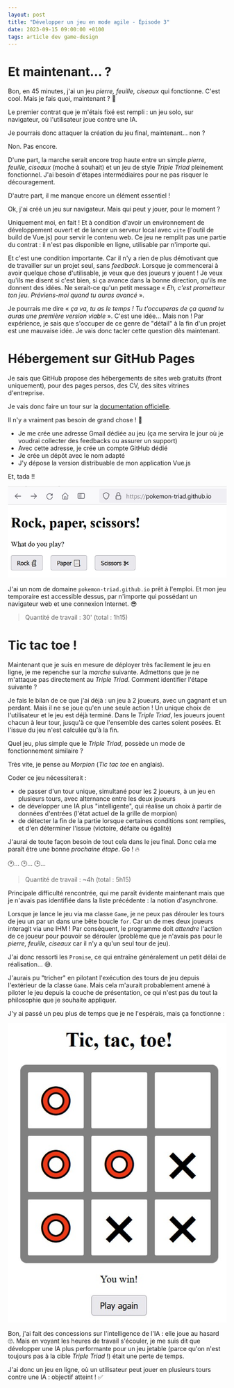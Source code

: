 ```yaml
---
layout: post
title: "Développer un jeu en mode agile - Épisode 3"
date: 2023-09-15 09:00:00 +0100
tags: article dev game-design
---
```


# Et maintenant... ?

Bon, en 45 minutes, j'ai un jeu _pierre, feuille, ciseaux_ qui fonctionne. C'est cool. Mais je fais quoi, maintenant&nbsp;?&nbsp;🤔

Le premier contrat que je m'étais fixé est rempli : un jeu solo, sur navigateur, où l'utilisateur joue contre une IA.

Je pourrais donc attaquer la création du jeu final, maintenant... non&nbsp;?

Non. Pas encore.

D'une part, la marche serait encore trop haute entre un simple _pierre, feuille, ciseaux_ (moche à souhait) et un jeu de style _Triple Triad_ pleinement fonctionnel. J'ai besoin d'étapes intermédiaires pour ne pas risquer le découragement.

D'autre part, il me manque encore un élément essentiel&nbsp;!

Ok, j'ai créé un jeu sur navigateur. Mais qui peut y jouer, pour le moment&nbsp;?

Uniquement moi, en fait&nbsp;! Et à condition d'avoir un environnement de développement ouvert et de lancer un serveur local avec `vite` (l'outil de build de Vue.js) pour servir le contenu web. Ce jeu ne remplit pas une partie du contrat : il n'est pas disponible en ligne, utilisable par n'importe qui.

Et c'est une condition importante. Car il n'y a rien de plus démotivant que de travailler sur un projet seul, sans _feedback_. Lorsque je commencerai à avoir quelque chose d'utilisable, je veux que des joueurs y jouent&nbsp;! Je veux qu'ils me disent si c'est bien, si ça avance dans la bonne direction, qu'ils me donnent des idées. Ne serait-ce qu'un petit message «&nbsp;_Eh, c'est prometteur ton jeu. Préviens-moi quand tu auras avancé_&nbsp;».

Je pourrais me dire «&nbsp;_ça va, tu as le temps&nbsp;! Tu t'occuperas de ça quand tu auras une première version viable_&nbsp;». C'est une idée... Mais non&nbsp;! Par expérience, je sais que s'occuper de ce genre de "détail" à la fin d'un projet est une mauvaise idée. Je vais donc tacler cette question dès maintenant.

# Hébergement sur GitHub Pages

Je sais que GitHub propose des hébergements de sites web gratuits (front uniquement), pour des pages persos, des CV, des sites vitrines d'entreprise.

Je vais donc faire un tour sur la [documentation officielle](https://pages.github.com/).

Il n'y a vraiment pas besoin de grand chose&nbsp;!&nbsp;🙂

- Je me crée une adresse Gmail dédiée au jeu (ça me servira le jour où je voudrai collecter des feedbacks ou assurer un support)
- Avec cette adresse, je crée un compte GitHub dédié
- Je crée un dépôt avec le nom adapté
- J'y dépose la version distribuable de mon application Vue.js

Et, tada&nbsp;!!

![](/assets/images/pokemon-triad//rock-paper-scissors-online.jpg)

J'ai un nom de domaine `pokemon-triad.github.io` prêt à l'emploi. Et mon jeu temporaire est accessible dessus, par n'importe qui possédant un navigateur web et une connexion Internet.&nbsp;😎

> Quantité de travail : 30' (total : 1h15)

# Tic tac toe !

Maintenant que je suis en mesure de déployer très facilement le jeu en ligne, je me repenche sur la _marche_ suivante. Admettons que je ne m'attaque pas directement au _Triple Triad_. Comment identifier l'étape suivante&nbsp;?

Je fais le bilan de ce que j'ai déjà : un jeu à 2 joueurs, avec un gagnant et un perdant. Mais il ne se joue qu'en une seule action&nbsp;! Un unique choix de l'utilisateur et le jeu est déjà terminé. Dans le _Triple Triad_, les joueurs jouent chacun à leur tour, jusqu'à ce que l'ensemble des cartes soient posées. Et l'issue du jeu n'est calculée qu'à la fin.

Quel jeu, plus simple que le _Triple Triad_, possède un mode de fonctionnement similaire&nbsp;?

Très vite, je pense au _Morpion_ (_Tic tac toe_ en anglais).

Coder ce jeu nécessiterait&nbsp;:

- de passer d'un tour unique, simultané pour les 2 joueurs, à un jeu en plusieurs tours, avec alternance entre les deux joueurs
- de développer une IA plus "intelligente", qui réalise un choix à partir de données d'entrées (l'état actuel de la grille de morpion)
- de détecter la fin de la partie lorsque certaines conditions sont remplies, et d'en déterminer l'issue (victoire, défaite ou égalité)

J'aurai de toute façon besoin de tout cela dans le jeu final. Donc cela me paraît être une bonne _prochaine étape_. Go&nbsp;!&nbsp;🔥

🕐... 🕑... 🕒...

> Quantité de travail : ~4h (total : 5h15)

Principale difficulté rencontrée, qui me paraît évidente maintenant mais que je n'avais pas identifiée dans la liste précédente&nbsp;: la notion d'asynchrone.

Lorsque je lance le jeu via ma classe `Game`, je ne peux pas dérouler les tours de jeu un par un dans une bête boucle `for`. Car un de mes deux joueurs interagit via une IHM&nbsp;! Par conséquent, le programme doit _attendre_ l'action de ce joueur pour pouvoir se dérouler (problème que je n'avais pas pour le _pierre, feuille, ciseaux_ car il n'y a qu'un seul tour de jeu).

J'ai donc ressorti les `Promise`, ce qui entraîne généralement un petit délai de réalisation... 😅.

J'aurais pu "tricher" en pilotant l'exécution des tours de jeu depuis l'extérieur de la classe `Game`. Mais cela m'aurait probablement amené à piloter le jeu depuis la couche de présentation, ce qui n'est pas du tout la philosophie que je souhaite appliquer.

J'y ai passé un peu plus de temps que je ne l'espérais, mais ça fonctionne&nbsp;:

![](/assets/images/pokemon-triad/tic-tac-toe.jpg)

Bon, j'ai fait des concessions sur l'intelligence de l'IA : elle joue au hasard 🙄. Mais en voyant les heures de travail s'écouler, je me suis dit que développer une IA plus performante pour un jeu jetable (parce qu'on n'est toujours pas à la cible _Triple Triad_&nbsp;!) était une perte de temps.

J'ai donc un jeu en ligne, où un utilisateur peut jouer en plusieurs tours contre une IA : objectif atteint&nbsp;!&nbsp;✅
